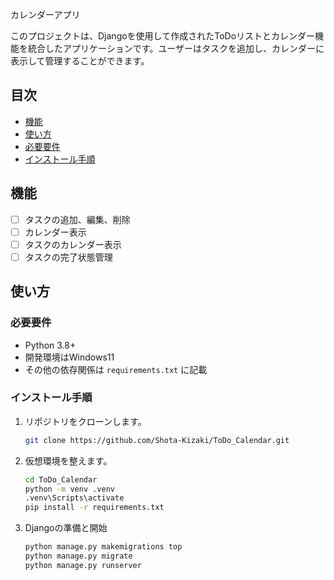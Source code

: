 
 カレンダーアプリ

このプロジェクトは、Djangoを使用して作成されたToDoリストとカレンダー機能を統合したアプリケーションです。ユーザーはタスクを追加し、カレンダーに表示して管理することができます。

## 目次

- [機能](#機能)
- [使い方](#使い方)
- [必要要件](#必要要件)
- [インストール手順](#インストール手順)
<!-- - [ライセンス](#ライセンス) -->

## 機能

- [ ] タスクの追加、編集、削除
- [ ] カレンダー表示
- [ ] タスクのカレンダー表示
- [ ] タスクの完了状態管理

## 使い方

### 必要要件

- Python 3.8+
- 開発環境はWindows11
- その他の依存関係は `requirements.txt` に記載

### インストール手順

1. リポジトリをクローンします。

   ```bash
   git clone https://github.com/Shota-Kizaki/ToDo_Calendar.git
   ```

2. 仮想環境を整えます。

   ```bash
   cd ToDo_Calendar
   python -m venv .venv
   .venv\Scripts\activate 
   pip install -r requirements.txt
   ```

3. Djangoの準備と開始

   ```bash
   python manage.py makemigrations top
   python manage.py migrate
   python manage.py runserver
   ```

